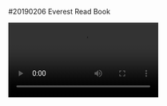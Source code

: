 #20190206 Everest Read Book

![20190206 Everest Read Book](https://s3.us-east-2.amazonaws.com/everestinfo/Video/20190206EverestReadBook.mov)
